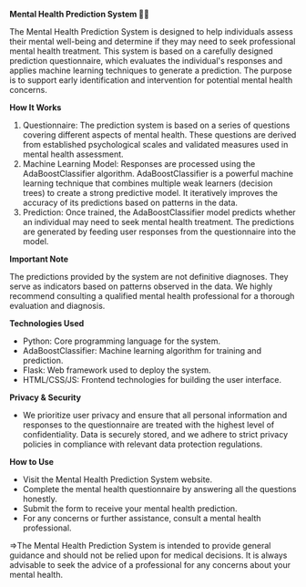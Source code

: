 **Mental Health Prediction System 🧠💡**

The Mental Health Prediction System is designed to help individuals assess their mental well-being and determine if they may need to seek professional mental health treatment. This system is based on a carefully designed prediction questionnaire, which evaluates the individual's responses and applies machine learning techniques to generate a prediction. The purpose is to support early identification and intervention for potential mental health concerns.

**How It Works**
1. Questionnaire:
The prediction system is based on a series of questions covering different aspects of mental health. These questions are derived from established psychological scales and validated measures used in mental health assessment.
2. Machine Learning Model:
Responses are processed using the AdaBoostClassifier algorithm. AdaBoostClassifier is a powerful machine learning technique that combines multiple weak learners (decision trees) to create a strong predictive model. It iteratively improves the accuracy of its predictions based on patterns in the data.
3. Prediction:
Once trained, the AdaBoostClassifier model predicts whether an individual may need to seek mental health treatment. The predictions are generated by feeding user responses from the questionnaire into the model.

**Important Note**

The predictions provided by the system are not definitive diagnoses. They serve as indicators based on patterns observed in the data. We highly recommend consulting a qualified mental health professional for a thorough evaluation and diagnosis.

**Technologies Used**
- Python: Core programming language for the system.
- AdaBoostClassifier: Machine learning algorithm for training and prediction.
- Flask: Web framework used to deploy the system.
- HTML/CSS/JS: Frontend technologies for building the user interface.

**Privacy & Security**
- We prioritize user privacy and ensure that all personal information and responses to the questionnaire are treated with the highest level of confidentiality. Data is securely stored, and we adhere to strict privacy policies in compliance with relevant data protection regulations.

**How to Use**
- Visit the Mental Health Prediction System website.
- Complete the mental health questionnaire by answering all the questions honestly.
- Submit the form to receive your mental health prediction.
- For any concerns or further assistance, consult a mental health professional.

=>The Mental Health Prediction System is intended to provide general guidance and should not be relied upon for medical decisions. It is always advisable to seek the advice of a professional for any concerns about your mental health.

